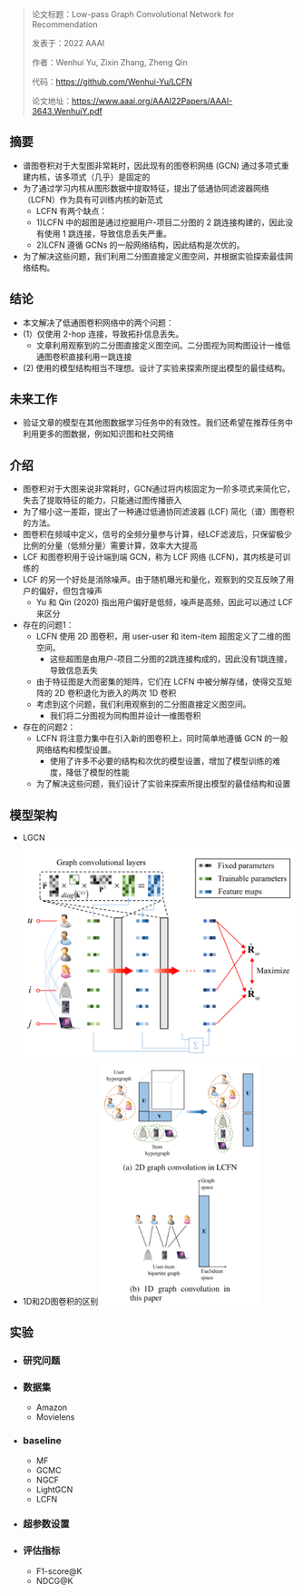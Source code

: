 > 论文标题：Low-pass Graph Convolutional Network for Recommendation
>
> 发表于：2022 AAAI
>
> 作者：Wenhui Yu, Zixin Zhang, Zheng Qin
>
> 代码：https://github.com/Wenhui-Yu/LCFN
>
> 论文地址：https://www.aaai.org/AAAI22Papers/AAAI-3643.WenhuiY.pdf

## 摘要

- 谱图卷积对于大型图非常耗时，因此现有的图卷积网络 (GCN) 通过多项式重建内核，该多项式（几乎）是固定的
- 为了通过学习内核从图形数据中提取特征，提出了低通协同滤波器网络（LCFN）作为具有可训练内核的新范式
  - LCFN 有两个缺点：
  - 1)LCFN 中的超图是通过挖掘用户-项目二分图的 2 跳连接构建的，因此没有使用 1 跳连接，导致信息丢失严重。 
  - 2)LCFN  遵循 GCNs 的一般网络结构，因此结构是次优的。
- 为了解决这些问题，我们利用二分图直接定义图空间，并根据实验探索最佳网络结构。

## 结论

- 本文解决了低通图卷积网络中的两个问题：
- (1）仅使用 2-hop 连接，导致拓扑信息丢失。
  - 文章利用观察到的二分图直接定义图空间。二分图视为同构图设计一维低通图卷积直接利用一跳连接
- (2)  使用的模型结构相当不理想。设计了实验来探索所提出模型的最佳结构。

## 未来工作

- 验证文章的模型在其他图数据学习任务中的有效性。我们还希望在推荐任务中利用更多的图数据，例如知识图和社交网络

## 介绍

- 图卷积对于大图来说非常耗时，GCN通过将内核固定为一阶多项式来简化它，失去了提取特征的能力，只能通过图传播嵌入
- 为了缩小这一差距，提出了一种通过低通协同滤波器 (LCF) 简化（谱）图卷积的方法。
- 图卷积在频域中定义，信号的全频分量参与计算，经LCF滤波后，只保留极少比例的分量（低频分量）需要计算，效率大大提高
- LCF 和图卷积用于设计端到端 GCN，称为 LCF 网络 (LCFN)，其内核是可训练的
- LCF 的另一个好处是消除噪声。由于随机曝光和量化，观察到的交互反映了用户的偏好，但包含噪声
  -  Yu 和 Qin (2020) 指出用户偏好是低频，噪声是高频，因此可以通过 LCF 来区分
- 存在的问题1：
  - LCFN 使用 2D 图卷积，用 user-user 和 item-item  超图定义了二维的图空间。
    - 这些超图是由用户-项目二分图的2跳连接构成的，因此没有1跳连接，导致信息丢失
  - 由于特征图是大而密集的矩阵，它们在 LCFN 中被分解存储，使得交互矩阵的 2D 卷积退化为嵌入的两次 1D 卷积
  - 考虑到这个问题，我们利用观察到的二分图直接定义图空间。
    - 我们将二分图视为同构图并设计一维图卷积
- 存在的问题2：
  - LCFN 将注意力集中在引入新的图卷积上，同时简单地遵循 GCN  的一般网络结构和模型设置。
    - 使用了许多不必要的结构和次优的模型设置，增加了模型训练的难度，降低了模型的性能
  - 为了解决这些问题，我们设计了实验来探索所提出模型的最佳结构和设置

## 模型架构

- LGCN
  <img src="img/1.png" alt="1" style="zoom:80%;" />
- 1D和2D图卷积的区别
  <img src="img/2.png" alt="2" style="zoom:80%;" />

## 实验

- ### 研究问题

- ### 数据集

  -  Amazon 
  - Movielens

- ### baseline

  - MF 
  - GCMC 
  - NGCF
  - LightGCN 
  - LCFN 

- ### 超参数设置

- ### 评估指标

  - F1-score@K
  - NDCG@K